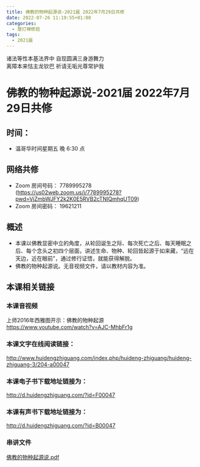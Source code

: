 ```yaml
---
title: 佛教的物种起源说-2021届 2022年7月29日共修
date: 2022-07-26 11:19:55+01:00
categories:
  - 慧灯禅修班
tags:
  - 2021届
---
```

<!--StartFragment-->

诸法等性本基法界中 自现圆满三身游舞力\
离障本来怙主龙钦巴 祈请无垢光尊常护我

# 佛教的物种起源说-2021届 2022年7月29日共修

## 时间：

* 温哥华时间星期五 晚 6:30 点

## 网络共修

* Zoom 房间号码： 7789995278 (<https://us02web.zoom.us/j/7789995278?pwd=VjZmbWJFY2k2K0E5RVB2cTNIQmhqUT09>)
* Zoom 房间密码： 19621211

## 概述

* 本课以佛教显密中立的角度，从轮回诞生之际、每次死亡之后、每天睡眠之后、每个念头之初四个层面，讲述生命、物种、轮回皆起源于如来藏，“远在天边，近在眼前”，通过修行证悟，就能获得解脱。
* 佛教的物种起源说。无音视频文件，请以教材内容为准。

## 本课相关链接

### 本课音视频

上师2016年西雅图开示：佛教的物种起源\
<https://www.youtube.com/watch?v=AJC-MhbFr1g>

### 本课文字在线阅读链接：

<http://www.huidengzhiguang.com/index.php/huideng-zhiguang/huideng-zhiguang-3/204-a00047>

### 本课电子书下载地址链接为：

<http://d.huidengzhiguang.com/?id=F00047>

### 本课有声书下载地址链接为：

<http://d.huidengzhiguang.com/?id=B00047>

### 串讲文件

[佛教的物种起源说.pdf](https://s3.ap-northeast-1.wasabisys.com/hdcx/hdv/f/up/%E4%BD%9B%E6%95%99%E7%9A%84%E7%89%A9%E7%A7%8D%E8%B5%B7%E6%BA%90%E8%AF%B4.md.pdf)

<!--EndFragment-->